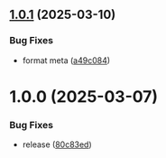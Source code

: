 ## [1.0.1](https://github.com/KhanhTQ-hub/com.ktgame.foundation/compare/v1.0.0...v1.0.1) (2025-03-10)


### Bug Fixes

* format meta ([a49c084](https://github.com/KhanhTQ-hub/com.ktgame.foundation/commit/a49c0845fa89d3938d06db4b86720f429965c366))

# 1.0.0 (2025-03-07)


### Bug Fixes

* release ([80c83ed](https://github.com/KhanhTQ-hub/com.ktgame.foundation/commit/80c83ed9115f9f29ae23d7fde716dab9374738a7))
